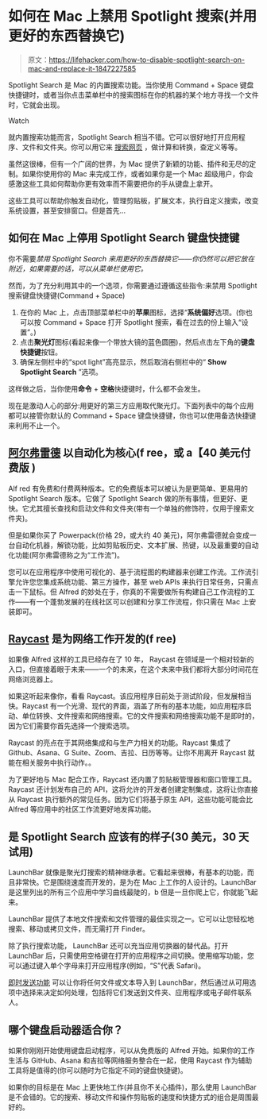 # 如何在 Mac 上禁用 Spotlight 搜索(并用更好的东西替换它)

> 原文：<https://lifehacker.com/how-to-disable-spotlight-search-on-mac-and-replace-it-1847227585>

Spotlight Search 是 Mac 的内置搜索功能。当你使用 Command + Space 键盘快捷键时，或者当你点击菜单栏中的搜索图标在你的机器的某个地方寻找一个文件时，它就会出现。

Watch

就内置搜索功能而言，Spotlight Search 相当不错。它可以很好地打开应用程序、文件和文件夹。你可以用它来 [搜索网页](https://lifehacker.com/google-directly-from-macos-spotlight-using-this-keyboar-1828089195) ，做计算和转换，查定义等等。

虽然这很棒，但有一个广阔的世界，为 Mac 提供了新颖的功能、插件和无尽的定制。如果你使用你的 Mac 来完成工作，或者如果你是一个 Mac 超级用户，你会感激这些工具如何帮助你更有效率而不需要把你的手从键盘上拿开。

这些工具可以帮助你触发自动化，管理剪贴板，扩展文本，执行自定义搜索，改变系统设置，甚至安排窗口。但是首先...

## 如何在 Mac 上停用 Spotlight Search 键盘快捷键

你不需要*禁用 Spotlight Search 来用更好的东西替换它——你仍然可以把它放在附近，如果需要的话，可以从菜单栏使用它。* 

然而，为了充分利用其中的一个选项，你需要通过遵循这些指令:来禁用 Spotlight 搜索键盘快捷键(Command + Space)

1.  在你的 Mac 上，点击顶部菜单栏中的**苹果**图标，选择“**系统偏好**选项。(你也可以按 Command + Space 打开 Spotlight 搜索，看在过去的份上输入“设置”。)
2.  点击**聚光灯**图标(看起来像一个带放大镜的蓝色圆圈)，然后点击左下角的**键盘快捷键**按钮。
3.  确保左侧栏中的“spot light”高亮显示，然后取消右侧栏中的“ **Show Spotlight Search** ”选项。

这样做之后，当你使用**命令** + **空格**快捷键时，什么都不会发生。

现在是激动人心的部分:用更好的第三方应用取代聚光灯。下面列表中的每个应用都可以接管你默认的 Command + Space 键盘快捷键，你也可以使用备选快捷键来利用不止一个。

## [阿尔弗雷德](https://www.alfredapp.com/) 以自动化为核心(f ree，或 a【40 美元付费版 )

Alf red 有免费和付费两种版本。它的免费版本可以被认为是更简单、更易用的 Spotlight Search 版本。它做了 Spotlight Search 做的所有事情，但更好、更快。它尤其擅长查找和启动文件和文件夹(带有一个单独的修饰符，仅用于搜索文件夹)。

但是如果你买了 Powerpack(价格 29，或大约 40 美元)，阿尔弗雷德就会变成一台自动化机器，解锁功能，比如剪贴板历史、文本扩展、热键，以及最重要的自动化功能(阿尔弗雷德称之为“工作流”)。

您可以在应用程序中使用可视化的、基于流程图的构建器来创建工作流。工作流引擎允许您您集成系统功能、第三方操作，甚至 web APIs 来执行日常任务，只需点击一下鼠标。但 Alfred 的妙处在于，你真的不需要做所有构建自己工作流程的工作——有一个蓬勃发展的在线社区可以创建和分享工作流程，你只需在 Mac 上安装即可。

## [Raycast](https://raycast.com/) 是为网络工作开发的(f ree)

如果像 Alfred 这样的工具已经存在了 10 年， Raycast 在领域是一个相对较新的入口，但直接着眼于未来——一个的未来，在这个未来中我们都将大部分时间花在网络浏览器上。

如果这听起来像你，看看 Raycast。该应用程序目前处于测试阶段，但发展相当快。Raycast 有一个光滑、现代的界面，涵盖了所有的基本功能，如应用程序启动、单位转换、文件搜索和网络搜索。它的文件搜索和网络搜索功能不是即时的，因为它们需要你首先选择一个搜索选项。

Raycast 的亮点在于其网络集成和与生产力相关的功能。Raycast 集成了 Github、Asana、G Suite、Zoom、吉拉、日历等等。让你不用离开 Raycast 就能在相关服务中执行动作。。

为了更好地与 Mac 配合工作，Raycast 还内置了剪贴板管理器和窗口管理工具。Raycast 还计划发布自己的 API，这将允许的开发者创建定制集成，这将让你直接从 Raycast 执行额外的常见任务。因为它们将基于原生 API，这些功能可能会比 Alfred 等应用中的社区工作流更好地发挥功能。

## 是 Spotlight Search 应该有的样子(30 美元，30 天试用)

LaunchBar 就像是聚光灯搜索的精神继承者。它看起来很棒，有基本的功能，而且非常快。它是围绕速度而开发的，是为在 Mac 上工作的人设计的。LaunchBar 是这里列出的所有三个应用中学习曲线最陡的，b 但是一旦你爬上它，你就能飞起来。

LaunchBar 提供了本地文件搜索和文件管理的最佳实现之一。它可以让您轻松地搜索、移动或拷贝文件，而无需打开 Finder。

除了执行搜索功能， LaunchBar 还可以充当应用切换器的替代品。打开 LaunchBar 后，只需使用空格键在打开的应用程序之间切换。使用缩写功能，您可以通过键入单个字母来打开应用程序(例如，“S”代表 Safari)。

[即时发送功能](https://www.obdev.at/resources/launchbar/help/InstantSend.html) 可以让你将任何文件或文本导入到 LaunchBar，然后通过从可用选项中选择来决定如何处理，包括将它们发送到文件夹、应用程序或电子邮件联系人。

## 哪个键盘启动器适合你？

如果你刚刚开始使用键盘启动程序，可以从免费版的 Alfred 开始。如果你的工作生活与 GitHub、Asana 和吉拉等网络服务整合在一起，使用 Raycast 作为辅助工具将是值得的(你可以随时为它指定不同的键盘快捷键)。

如果你的目标是在 Mac 上更快地工作(并且你不关心插件)，那么使用 LaunchBar 是不会错的。它的搜索、移动文件和操作剪贴板的速度和快捷方式的组合是周围最好的。
